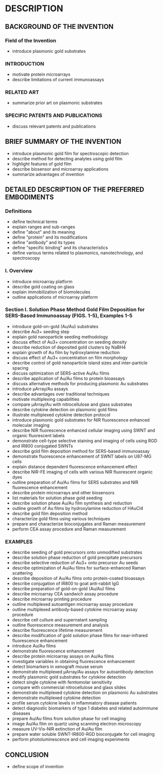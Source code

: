 # DESCRIPTION

## BACKGROUND OF THE INVENTION

### Field of the Invention

- introduce plasmonic gold substrates

### INTRODUCTION

- motivate protein microarrays
- describe limitations of current immunoassays

### RELATED ART

- summarize prior art on plasmonic substrates

### SPECIFIC PATENTS AND PUBLICATIONS

- discuss relevant patents and publications

## BRIEF SUMMARY OF THE INVENTION

- introduce plasmonic gold film for spectroscopic detection
- describe method for detecting analytes using gold film
- highlight features of gold film
- describe biosensor and microarray applications
- summarize advantages of invention

## DETAILED DESCRIPTION OF THE PREFERRED EMBODIMENTS

### Definitions

- define technical terms
- explain ranges and sub-ranges
- define "about" and its meaning
- define "protein" and its modifications
- define "antibody" and its types
- define "specific binding" and its characteristics
- define various terms related to plasmonics, nanotechnology, and spectroscopy

### I. Overview

- introduce microarray platform
- describe gold coating on glass
- explain immobilization of biomolecules
- outline applications of microarray platform

### Section I. Solution Phase Method Gold Film Deposition for SERS-Based Immunoassay (FIGS. 1-5), Examples 1-5

- introduce gold-on-gold (Au/Au) substrates
- describe Au3+ seeding step
- explain gold nanoparticle seeding methodology
- discuss effect of Au3+ concentration on seeding density
- describe reduction of deposited gold clusters by NaBH4
- explain growth of Au film by hydroxylamine reduction
- discuss effect of Au3+ concentration on film morphology
- describe control of gold nanoparticle island sizes and inter-particle spacing
- discuss optimization of SERS-active Au/Au films
- describe application of Au/Au films to protein bioassays
- discuss alternative methods for producing plasmonic Au substrates
- introduce μArray/Au assays
- describe advantages over traditional techniques
- motivate multiplexing capabilities
- compare μArray/Au with nitrocellulose and glass substrates
- describe cytokine detection on plasmonic gold films
- illustrate multiplexed cytokine detection protocol
- introduce plasmonic gold substrates for NIR fluorescence enhanced molecular imaging
- describe NIR fluorescence enhanced cellular imaging using SWNT and organic fluorescent labels
- demonstrate cell-type selective staining and imaging of cells using RGD and IR800 conjugated SWNTs
- describe gold film deposition method for SERS-based immunoassay
- demonstrate fluorescence enhancement of SWNT labels on U87-MG cells
- explain distance dependent fluorescence enhancement effect
- describe NIR-FE imaging of cells with various NIR fluorescent organic dyes
- outline preparation of Au/Au films for SERS substrates and NIR fluorescence enhancement
- describe protein microarrays and other biosensors
- list materials for solution phase gold seeding
- describe solution phase Au/Au film synthesis and reduction
- outline growth of Au films by hydroxylamine reduction of HAuCl4
- describe gold film deposition method
- characterize gold films using various techniques
- prepare and characterize bioconjugates and Raman measurement
- perform CEA assay procedure and Raman measurement

### EXAMPLES

- describe seeding of gold precursors onto unmodified substrates
- describe solution phase reduction of gold precipitate precursors
- describe selective reduction of Au3+ onto precursor Au seeds
- describe optimization of Au/Au films for surface-enhanced Raman scattering
- describe deposition of Au/Au films onto protein-coated bioassays
- describe conjugation of IR800 to goat anti-rabbit IgG
- describe preparation of gold-on-gold (Au/Au) films
- describe microarray CEA sandwich assay procedure
- describe microarray printing procedure
- outline multiplexed autoantigen microarray assay procedure
- outline multiplexed antibody-based cytokine microarray assay procedure
- describe cell culture and supernatant sampling
- outline fluorescence measurement and analysis
- describe fluorescence lifetime measurement
- describe modification of gold solution phase films for near-infrared fluorescence enhancement
- introduce Au/Au films
- demonstrate fluorescence enhancement
- describe protein microarray assays on Au/Au films
- investigate variables in obtaining fluorescence enhancement
- detect biomarkers in xenograft mouse serum
- demonstrate multiplexed μArray/Au assays for autoantibody detection
- modify plasmonic gold substrates for cytokine detection
- detect single cytokine with femtomolar sensitivity
- compare with commercial nitrocellulose and glass slides
- demonstrate multiplexed cytokine detection on plasmonic Au substrates
- demonstrate multiplexed cytokine detection
- profile serum cytokine levels in inflammatory disease patients
- detect diagnostic biomarkers of type 1 diabetes and related autoimmune diseases
- prepare Au/Au films from solution phase for cell imaging
- image Au/Au film on quartz using scanning electron microscopy
- measure UV-Vis-NIR extinction of Au/Au film
- prepare water soluble SWNT-IR800-RGD bioconjugate for cell imaging
- perform photoluminescence and cell imaging experiments

## CONCLUSION

- define scope of invention

